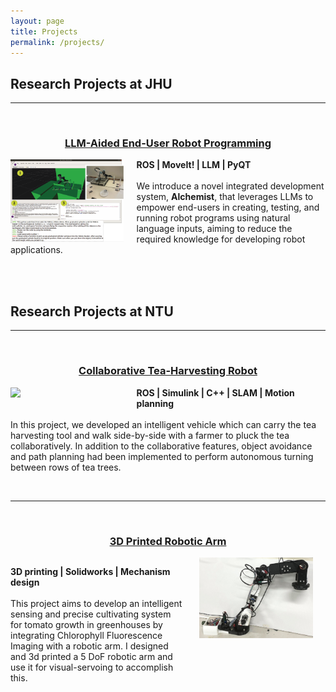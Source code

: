 ```yaml
---
layout: page
title: Projects
permalink: /projects/
---
```


<!-- {% include image-gallery.html folder="/projects/tea" %} -->

<p>

</p>


## Research Projects at JHU
<hr>
<br>
<h3 align="center">
    <strong><a href="https://sites.google.com/view/llm-alchemist/home">LLM-Aided End-User Robot Programming</a></strong>
</h3>
<div style="float: left; width: 40%;">
    <img src="/projects/alchemist/alchemist_teaser.jpg" width="90%">
</div>
<p>
    <strong>ROS | MoveIt! | LLM | PyQT </strong> <br><br>
    We introduce a novel integrated development system, <strong>Alchemist</strong>, that leverages LLMs to empower end-users in creating, testing, and running robot programs using natural language inputs, aiming to reduce the required knowledge for developing robot applications.  
</p>
<br>
<!-- <hr> -->
<br>

## Research Projects at NTU

<hr>
<br>
<h3 align="center">
    <strong><a href="https://sites.google.com/view/tea-harvesting-robot/project?authuser=0">Collaborative Tea-Harvesting Robot</a></strong>
</h3>

<div style="float: left; width: 40%;">
    <img src="/projects/tea/tea_robot_teaser.jpg" width="90%">
</div>
<p>
    <strong>ROS | Simulink | C++ | SLAM | Motion planning</strong> <br><br>
    In this project, we developed an intelligent vehicle which can carry the tea harvesting tool and walk side-by-side with a farmer to pluck the tea collaboratively.
    In addition to the collaborative features, object avoidance and path planning had been implemented to perform autonomous turning between rows of tea trees.
</p>

<br>
<hr>
<br>

<h3 align="center">
    <strong><a href="https://sites.google.com/view/3d-printed-robotic-arm/home">3D Printed Robotic Arm</a></strong>
</h3>
<div style="float: right; width: 40%;">
    <img src="/projects/arm/arm_teaser.jpg" width="90%">
</div>

<div style="float: left; width: 55%;">
    <p>
    <strong>3D printing | Solidworks | Mechanism design </strong> <br><br>
    This project aims to develop an intelligent sensing and precise cultivating system for tomato growth in greenhouses by integrating Chlorophyll Fluorescence Imaging with a robotic arm. I designed and 3d printed a 5 DoF robotic arm and use it for visual-servoing to accomplish this.
    </p>
</div>

